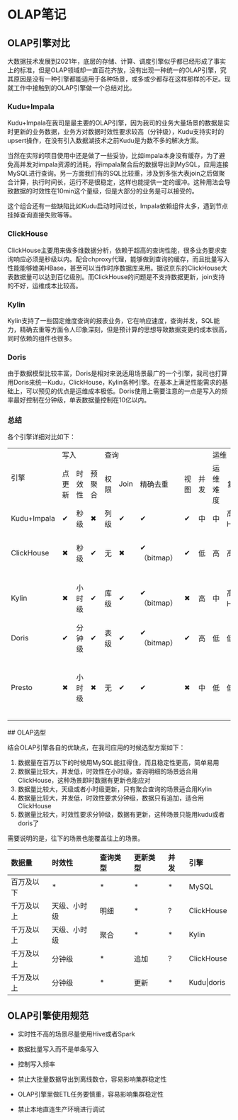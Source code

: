 # OLAP笔记

## OLAP引擎对比

大数据技术发展到2021年，底层的存储、计算、调度引擎似乎都已经形成了事实上的标准，但是OLAP领域却一直百花齐放，没有出现一种统一的OLAP引擎，究其原因是没有一种引擎都能适用于各种场景，或多或少都存在这样那样的不足。现就工作中接触到的OLAP引擎做一个总结对比。

### Kudu+Impala

Kudu+Impala在我司是最主要的OLAP引擎，因为我司的业务大量场景的数据是实时更新的业务数据，业务方对数据时效性要求较高（分钟级），Kudu支持实时的upsert操作，在没有引入数据湖技术之前Kudu是为数不多的解决方案。

当然在实际的项目使用中还是做了一些妥协，比如impala本身没有缓存，为了避免高并发对impala资源的消耗，将impala聚合后的数据导出到MySQL，应用连接MySQL进行查询。另一方面我们有的SQL比较重，涉及到多张大表join之后做聚合计算，执行时间长，运行不是很稳定，这样也能提供一定的缓冲。这种用法会导致数据的时效性在10min这个量级，但是大部分的业务是可以接受的。

这个组合还有一些缺陷比如Kudu启动时间过长，Impala依赖组件太多，遇到节点挂掉查询直接失败等等。

### ClickHouse

ClickHouse主要用来做多维数据分析，依赖于超高的查询性能，很多业务要求查询响应必须是秒级以内。配合chproxy代理，能够做到查询的缓存，而且批量写入性能能够媲美HBase，甚至可以当作时序数据库来用。据说京东的ClickHouse大表数据量可以达到百亿级别。而ClickHouse的问题是不支持数据更新，join支持的不好，运维成本比较高。

### Kylin

Kylin支持了一些固定维度查询的报表业务，它在响应速度，查询并发，SQL能力，精确去重等方面令人印象深刻，但是预计算的思想导致数据变更的成本很高，同时依赖的组件也很多。

### Doris

由于数据模型比较丰富，Doris是相对来说适用场景最广的一个引擎，我司也打算用Doris来统一Kudu，ClickHouse，Kylin各种引擎。在基本上满足性能需求的基础上，可以预见的优点是运维成本极低。Doris使用上需要注意的一点是写入的频率最好控制在分钟级，单表数据量控制在10亿以内。

### 总结

各个引擎详细对比如下：

<table> 
  <tr> 
   <td rowspan="2">引擎</td> 
   <td colspan="3">写入</td> 
   <td colspan="5">查询</td> 
   <td colspan="2">运维</td> 
   <td rowspan="2">适用场景</td> 
  </tr> 
  <tr> 
   <td>点更新</td> 
   <td>时效性</td> 
   <td>预聚合</td> 
   <td>权限</td> 
   <td>Join</td> 
   <td>精确去重</td> 
   <td>视图</td> 
   <td>并发</td> 
   <td>运维难度</td> 
   <td>复杂度</td> 
  </tr> 
  <tr> 
   <td>Kudu+Impala</td> 
   <td>✔</td> 
   <td>秒级</td> 
   <td>✖</td> 
   <td>列级</td> 
   <td>✔</td> 
   <td>✔</td> 
   <td>✔</td> 
   <td>中</td> 
   <td>中</td> 
   <td>高（依赖Hive,Sentry,zk...）</td> 
   <td>实时olap</td> 
  </tr> 
  <tr> 
   <td>ClickHouse</td> 
   <td>✖</td> 
   <td>秒级</td> 
   <td>✔</td> 
   <td>无</td> 
   <td>✖</td> 
   <td>✔（bitmap）</td> 
   <td>✔</td> 
   <td>低</td> 
   <td>高</td> 
   <td>高（依赖zk）</td> 
   <td>单表，日志分析</td> 
  </tr> 
  <tr> 
   <td>Kylin</td> 
   <td>✖</td> 
   <td>小时级</td> 
   <td>✔</td> 
   <td>库级</td> 
   <td>✔</td> 
   <td>✔（bitmap）</td> 
   <td>✖</td> 
   <td>高</td> 
   <td>中</td> 
   <td>高（依赖HBase，Hive, HDFS）</td> 
   <td>固定维度预计算</td> 
  </tr> 
  <tr> 
   <td>Doris</td> 
   <td>✔</td> 
   <td>分钟级</td> 
   <td>✔</td> 
   <td>表级</td> 
   <td>✔</td> 
   <td>✔（bitmap）</td> 
   <td>✔</td> 
   <td>高</td> 
   <td>低</td> 
   <td>低</td> 
   <td>实时olap</td> 
  </tr> 
  <tr> 
   <td>Presto</td> 
   <td>✖</td> 
   <td>小时级</td> 
   <td>✖</td> 
   <td>无</td> 
   <td>✔</td> 
   <td>✔</td> 
   <td>✖</td> 
   <td>中</td> 
   <td>低</td> 
   <td>低</td> 
   <td>Hive查询加速，多数据源</td> 
  </tr> 
</table>
## OLAP选型

结合OLAP引擎各自的优缺点，在我司应用的时候选型方案如下：

1. 数据量在百万以下的时候用MySQL能扛得住，而且稳定性更高，简单易用
2. 数据量比较大，并发低，时效性在小时级，查询明细的场景适合用ClickHouse，这种场景即时数据有更新也能应对
3. 数据量比较大，天级或者小时级更新，只有聚合查询的场景适合用Kylin
4. 数据量比较大，并发低，时效性要求分钟级，数据只有追加，适合用ClickHouse
5. 数据量比较大，时效性要求分钟级，数据有更新，这种场景只能用kudu或者doris了

需要说明的是，往下的场景也能覆盖往上的场景。

| 数据量     | 时效性       | 查询类型 | 更新类型 | 并发 | 引擎        |
| :--------- | :----------- | :------- | :------- | :--- | :---------- |
| 百万及以下 | *            | *        | *        | *    | MySQL       |
| 千万及以上 | 天级、小时级 | 明细     | *        | ?    | ClickHouse  |
| 千万及以上 | 天级、小时级 | 聚合     | *        | *    | Kylin       |
| 千万及以上 | 分钟级       | *        | 追加     | ?    | ClickHouse  |
| 千万及以上 | 分钟级       | *        | 更新     | *    | Kudu\|doris |

## OLAP引擎使用规范

- 实时性不高的场景尽量使用Hive或者Spark
- 数据批量写入而不是单条写入

- 控制写入频率

- 禁止大批量数据导出到离线数仓，容易影响集群稳定性

- OLAP引擎里做ETL任务要慎重，容易影响集群稳定性
- 禁止本地直连生产环境进行调试

